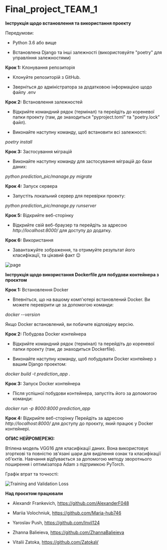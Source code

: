 # Final_project_TEAM_1


**Інструкція щодо встановлення та використання проекту**

Передумови:

- Python 3.6 або вище

- Встановлена Django та інші залежності (використовуйте "poetry" для управління залежностями)

**Крок 1:** Клонування репозиторія

- Клонуйте репозиторій з GitHub.

- Зверніться до адміністратора за додатковою інформацією щодо файлу .env

**Крок 2:** Встановлення залежностей

- Відкрийте командний рядок (термінал) та перейдіть до кореневої папки проекту (там, де знаходиться "pyproject.toml" та "poetry.lock" файл).
  
- Виконайте наступну команду, щоб встановити всі залежності:

_poetry install_

**Крок 3:** Застосування міграцій

- Виконайте наступну команду для застосування міграцій до бази даних:

_python prediction_pic/manage.py migrate_

**Крок 4:** Запуск сервера

- Запустіть локальний сервер для перевірки проекту:

_python prediction_pic/manage.py runserver_

**Крок 5:** Відкрийте веб-сторінку

- Відкрийте свій веб-браузер та перейдіть за адресою _http://localhost:8000/_ для доступу до додатку.

**Крок 6:** Використання

- Завантажуйте зображення, та отримуйте результат його класифікації, та цікавий факт 😉

![page](https://github.com/ZatokaV/Final_project_TEAM_1/assets/107027016/de904e7f-4143-49a7-ad9a-5a9225c14d2d)


**Інструкція щодо використання Dockerfile для побудови контейнера з проєктом** 

**Крок 1:** Встановлення Docker

- Впевніться, що на вашому комп'ютері встановлений Docker. Ви можете перевірити це за допомогою команди:

_docker --version_

Якщо Docker встановлений, ви побачите відповідну версію.

**Крок 2:** Побудова Docker контейнера

- Відкрийте командний рядок (термінал) та перейдіть до кореневої папки проекту (там, де знаходиться Dockerfile).

- Виконайте наступну команду, щоб побудувати Docker контейнер з вашим Django проектом:

_docker build -t prediction_app ._

**Крок 3:** Запуск Docker контейнера

- Після успішної побудови контейнера, запустіть його за допомогою команди:

_docker run -p 8000:8000 prediction_app_

**Крок 4:** Відкрийте веб-сторінку
Перейдіть за адресою _http://localhost:8000/_ для доступу до проєкту, який працює у Docker контейнері.


**ОПИС НЕЙРОМЕРЕЖІ:**

Втілена модель VGG16 для класифікації даних. Вона використовує згорткові та повністю зв'язані шари для виділення ознак та класифікації об'єктів. Навчання відбувається за допомогою методу зворотнього поширення і оптимізатора Adam з підтримкою PyTorch. 

Графік втрат та точності:

![Training and Validation Loss](https://github.com/ZatokaV/Final_project_TEAM_1/assets/107027016/595ad47b-d9a3-4044-a774-37ce1f9182b7)


**Над проєктом працювали**

- Alexandr Frankevich, https://github.com/AlexanderF048

- Mariia Volochniuk, https://github.com/Maria-hub746

- Yaroslav Push, https://github.com/Invil124

- Zhanna Balieieva, https://github.com/ZhannaBalieieva

- Vitalii Zatoka, https://github.com/ZatokaV

